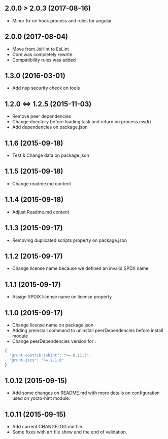 ## 2.0.0 > 2.0.3 (2017-08-16)

- Minor fix on hook process and rules for angular

## 2.0.0 (2017-08-04)

- Move from JsHint to EsLint
- Core was completely rewrite.
- Compatibility rules was added

## 1.3.0 (2016-03-01)

- Add nsp security check on tools

## 1.2.0 <=> 1.2.5 (2015-11-03)

- Remove peer dependencies
- Change directory before loading task and return on process.cwd()
- Add dependencies on package.json

## 1.1.6 (2015-09-18)

- Test & Change data on package.json

## 1.1.5 (2015-09-18)

- Change readme.md content

## 1.1.4 (2015-09-18)

- Adjust Readme.md content

## 1.1.3 (2015-09-17)

- Removing duplicated scripts property on package.json

## 1.1.2 (2015-09-17)

- Change license name because we defined an invalid SPDX name

## 1.1.1 (2015-09-17)

- Assign SPDIX license name on license property

## 1.1.0 (2015-09-17)

- Change license name on package.json
- Adding preinstall command to uninstall peerDependencies before install module
- Change peerDependencies version for : 

```javascript
{
  "grunt-contrib-jshint": ">= 0.11.3",
  "grunt-jscs": ">= 2.1.0"
}
```

## 1.0.12 (2015-09-15)

- Add some changes on README.md with more details on configuration used on yocto-hint module.


## 1.0.11 (2015-09-15)

- Add current CHANGELOG.md file.
- Some fixes with art file show and the end of validation.
